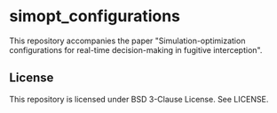 # simopt_configurations
This repository accompanies the paper "Simulation-optimization configurations for real-time decision-making in fugitive interception". 


## License

This repository is licensed under BSD 3-Clause License. See LICENSE.
